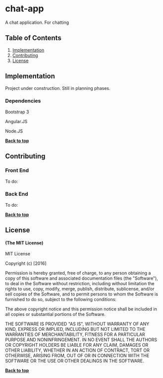 # chat-app
A chat application. For chatting

## Table of Contents

1. [Implementation](#implementation)
1. [Contributing](#contributing)
1. [License](#license)


## Implementation

Project under construction. Still in planning phases.

### Dependencies
Bootstrap 3


Angular.JS


Node.JS



**[Back to top](#table-of-contents)**

## Contributing

### Front End
To do:

### Back End
To do:





**[Back to top](#table-of-contents)**

## License

#### (The MIT License)

MIT License

Copyright (c) [2016]

Permission is hereby granted, free of charge, to any person obtaining a copy
of this software and associated documentation files (the "Software"), to deal
in the Software without restriction, including without limitation the rights
to use, copy, modify, merge, publish, distribute, sublicense, and/or sell
copies of the Software, and to permit persons to whom the Software is
furnished to do so, subject to the following conditions:

The above copyright notice and this permission notice shall be included in all
copies or substantial portions of the Software.

THE SOFTWARE IS PROVIDED "AS IS", WITHOUT WARRANTY OF ANY KIND, EXPRESS OR
IMPLIED, INCLUDING BUT NOT LIMITED TO THE WARRANTIES OF MERCHANTABILITY,
FITNESS FOR A PARTICULAR PURPOSE AND NONINFRINGEMENT. IN NO EVENT SHALL THE
AUTHORS OR COPYRIGHT HOLDERS BE LIABLE FOR ANY CLAIM, DAMAGES OR OTHER
LIABILITY, WHETHER IN AN ACTION OF CONTRACT, TORT OR OTHERWISE, ARISING FROM,
OUT OF OR IN CONNECTION WITH THE SOFTWARE OR THE USE OR OTHER DEALINGS IN THE
SOFTWARE.

**[Back to top](#table-of-contents)**
